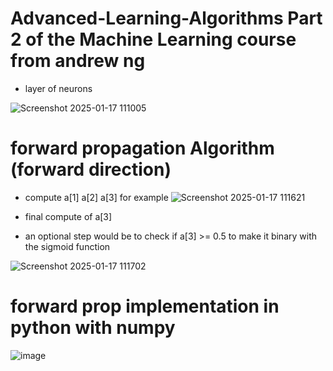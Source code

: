 # Advanced-Learning-Algorithms  Part 2 of the Machine Learning course from andrew ng
- layer of neurons


![Screenshot 2025-01-17 111005](https://github.com/user-attachments/assets/46755972-a086-4ef6-a928-8fc01b288fa9)


# forward propagation Algorithm (forward direction)
- compute a[1] a[2] a[3] for example 
![Screenshot 2025-01-17 111621](https://github.com/user-attachments/assets/988d98bc-d3f0-4839-a3c3-ae3bf4403105)


- final compute of a[3]
- an optional step would be to check if a[3] >= 0.5  to make it binary   with the sigmoid function

![Screenshot 2025-01-17 111702](https://github.com/user-attachments/assets/57f26342-459d-4602-a178-95ab059f20f4)


# forward prop implementation in python with numpy

![image](https://github.com/user-attachments/assets/50e12e9b-bc29-4b1c-93be-27ffc9cb8ba4)



